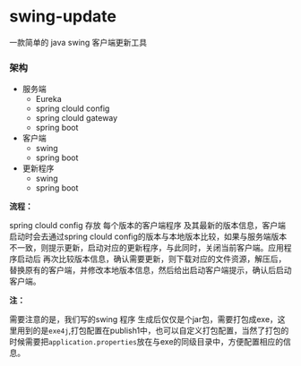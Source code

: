 # swing-update
一款简单的 java swing 客户端更新工具

### 架构

- 服务端
  - Eureka
  - spring clould config
  - spring clould gateway
  - spring boot
- 客户端
  - swing
  - spring boot
- 更新程序
  - swing 
  - spring boot

**流程：**

spring clould config 存放 每个版本的客户端程序 及其最新的版本信息，客户端启动时会去通过spring clould config的版本与本地版本比较，如果与服务端版本不一致，则提示更新，启动对应的更新程序，与此同时，关闭当前客户端。应用程序启动后 再次比较版本信息，确认需要更新，则下载对应的文件资源，解压后，替换原有的客户端，并修改本地版本信息，然后给出启动客户端提示，确认后启动客户端。



**注：**

需要注意的是，我们写的swing 程序 生成后仅仅是个jar包，需要打包成exe，这里用到的是`exe4j`,打包配置在publish1中，也可以自定义打包配置，当然了打包的时候需要把`application.properties`放在与exe的同级目录中，方便配置相应的信息。



